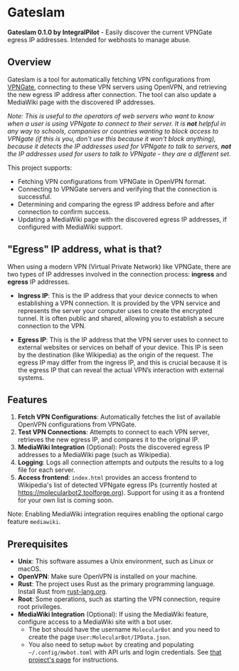 # Gateslam

**Gateslam 0.1.0 by IntegralPilot** - Easily discover the current VPNGate egress IP addresses. Intended for webhosts to manage abuse.

## Overview

Gateslam is a tool for automatically fetching VPN configurations from [VPNGate](https://www.vpngate.net/), connecting to these VPN servers using OpenVPN, and retrieving the new egress IP address after connection. The tool can also update a MediaWiki page with the discovered IP addresses.

_Note: This is useful to the operators of web servers who want to know when a user is using VPNgate to connect to their server. It is **not** helpful in any way to schools, companies or countries wanting to block access to VPNgate (if this is you, don't use this because it won't block anything), because it detects the IP addresses used for VPNgate to talk to servers, **not** the IP addresses used for users to talk to VPNgate - they are a different set._

This project supports:
- Fetching VPN configurations from VPNGate in OpenVPN format.
- Connecting to VPNGate servers and verifying that the connection is successful.
- Determining and comparing the egress IP address before and after connection to confirm success.
- Updating a MediaWiki page with the discovered egress IP addresses, if configured with MediaWiki support.

## "Egress" IP address, what is that?

When using a modern VPN (Virtual Private Network) like VPNGate, there are two types of IP addresses involved in the connection process: **ingress** and **egress** IP addresses.

- **Ingress IP**: This is the IP address that your device connects to when establishing a VPN connection. It is provided by the VPN service and represents the server your computer uses to create the encrypted tunnel. It is often public and shared, allowing you to establish a secure connection to the VPN.
  
- **Egress IP**: This is the IP address that the VPN server uses to connect to external websites or services on behalf of your device. This IP is seen by the destination (like Wikipedia) as the origin of the request. The egress IP may differ from the ingress IP, and this is crucial because it is the egress IP that can reveal the actual VPN’s interaction with external systems.

## Features

1. **Fetch VPN Configurations**: Automatically fetches the list of available OpenVPN configurations from VPNGate.
2. **Test VPN Connections**: Attempts to connect to each VPN server, retrieves the new egress IP, and compares it to the original IP.
3. **MediaWiki Integration** (Optional): Posts the discovered egress IP addresses to a MediaWiki page (such as Wikipedia).
4. **Logging**: Logs all connection attempts and outputs the results to a log file for each server.
5. **Access frontend**: `index.html` provides an access frontend to Wikipedia's list of detected VPNgate egress IPs (currently hosted at https://molecularbot2.toolforge.org). Support for using it as a frontend for your own list is coming soon.

Note: Enabling MediaWiki integration requires enabling the optional cargo feature `mediawiki`.

## Prerequisites

- **Unix**: This software assumes a Unix environment, such as Linux or macOS.
- **OpenVPN**: Make sure OpenVPN is installed on your machine.
- **Rust**: The project uses Rust as the primary programming language. Install Rust from [rust-lang.org](https://www.rust-lang.org/).
- **Root**: Some operations, such as starting the VPN connection, require root privileges.
- **MediaWiki Integration** (Optional): If using the MediaWiki feature, configure access to a MediaWiki site with a bot user.
  - The bot should have the username `MolecularBot` and you need to create the page `User:MolecularBot/IPData.json`.
  - You also need to setup `mwbot` by creating and populating `~/.config/mwbot.toml` with API urls and login credentials. See [that project's page](https://crates.io/crates/mwbot) for instructions.

